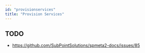 ```yaml
---
id: "provisionservices"
title: "Provision Services"
---
```


## TODO

* https://github.com/SubPointSolutions/spmeta2-docs/issues/85